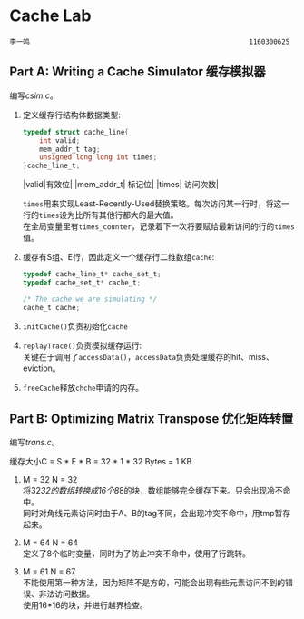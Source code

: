 # Cache Lab
    李一鸣                                                      1160300625

## Part A: Writing a Cache Simulator 缓存模拟器  

编写*csim.c*。

1. 定义缓存行结构体数据类型:  
    ```c
    typedef struct cache_line{
        int valid;
        mem_addr_t tag;
        unsigned long long int times;
    }cache_line_t;
    ```
    
    |valid|有效位|
    |mem_addr_t| 标记位|
    |times| 访问次数|

    `times`用来实现Least-Recently-Used替换策略。每次访问某一行时，将这一行的`times`设为比所有其他行都大的最大值。  
    在全局变量里有`times_counter`，记录着下一次将要赋给最新访问的行的`times`值。  

2. 缓存有S组、E行，因此定义一个缓存行二维数组`cache`:
    ```c
    typedef cache_line_t* cache_set_t;
    typedef cache_set_t* cache_t;

    /* The cache we are simulating */
    cache_t cache;
    ```
3. `initCache()`负责初始化`cache`

4. `replayTrace()`负责模拟缓存运行:  
   关键在于调用了`accessData()`，`accessData`负责处理缓存的hit、miss、eviction。

5. `freeCache`释放`chche`申请的内存。

## Part B: Optimizing Matrix Transpose 优化矩阵转置  

编写*trans.c*。

缓存大小C = S * E * B = 32 * 1 * 32 Bytes = 1 KB

1. M = 32  N = 32  
    将32*32的数组转换成16个8*8的块，数组能够完全缓存下来。只会出现冷不命中。  
    同时对角线元素访问时由于A、B的tag不同，会出现冲突不命中，用tmp暂存起来。 

2. M = 64  N = 64  
    定义了8个临时变量，同时为了防止冲突不命中，使用了行跳转。     

3. M = 61  N = 67  
    不能使用第一种方法，因为矩阵不是方的，可能会出现有些元素访问不到的错误、非法访问数据。   
    使用16*16的块，并进行越界检查。 
